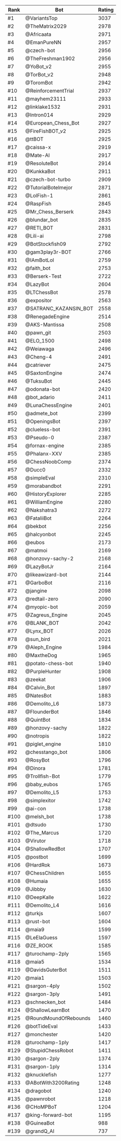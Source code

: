 Rank|Bot|Rating
---|---|---
#1|@VariantsTop|3037
#2|@TheMatrix2029|2978
#3|@Africaata|2971
#4|@EmanPureNN|2957
#5|@czech-bot|2956
#6|@TheFreshman1902|2956
#7|@YoBot_v2|2955
#8|@TorBot_v2|2948
#9|@ToromBot|2942
#10|@ReinforcementTrial|2937
#11|@mayhem23111|2933
#12|@linklake1532|2931
#13|@Intron014|2929
#14|@European_Chess_Bot|2927
#15|@FireFishBOT_v2|2925
#16|@ttBOT|2925
#17|@caissa-x|2919
#18|@Mate-AI|2917
#19|@ResoluteBot|2914
#20|@KunkkaBot|2911
#21|@czech-bot-turbo|2909
#22|@TutorialBotelmejor|2871
#23|@LolFish-1|2861
#24|@RaspFish|2845
#25|@Mr_Chess_Berserk|2843
#26|@blundar_bot|2835
#27|@RETI_BOT|2831
#28|@Lili-ai|2798
#29|@BotStockfish09|2792
#30|@gam3play3r-BOT|2766
#31|@IAmBotLol|2759
#32|@faith_bot|2753
#33|@Berserk-Test|2722
#34|@LazyBot|2604
#35|@LTChessBot|2578
#36|@expositor|2563
#37|@SATRANC_KAZANSIN_BOT|2558
#38|@RenegadeEngine|2514
#39|@AKS-Mantissa|2508
#40|@pawn_git|2503
#41|@ELO_1500|2498
#42|@Weiawaga|2496
#43|@Cheng-4|2491
#44|@catriever|2475
#45|@SaxtonEngine|2474
#46|@TuksuBot|2445
#47|@odonata-bot|2420
#48|@bot_adario|2411
#49|@LunaChessEngine|2401
#50|@admete_bot|2399
#51|@OpeningsBot|2397
#52|@clueless-bot|2391
#53|@Pseudo-0|2387
#54|@fornax-engine|2385
#55|@Phalanx-XXV|2385
#56|@ChessNoobComp|2374
#57|@Ducc0|2332
#58|@simpleEval|2310
#59|@morabandbot|2291
#60|@HistoryExplorer|2285
#61|@WilliamEngine|2280
#62|@Nakshatra3|2272
#63|@FataliiBot|2264
#64|@bekbot|2256
#65|@halcyonbot|2245
#66|@eubos|2173
#67|@matmoi|2169
#68|@honzovy-sachy-2|2168
#69|@LazyBotJr|2164
#70|@likeawizard-bot|2144
#71|@GarboBot|2116
#72|@jangine|2098
#73|@redtail-zero|2090
#74|@myopic-bot|2059
#75|@Zagreus_Engine|2045
#76|@BLANK_BOT|2042
#77|@Lynx_BOT|2026
#78|@sun_bird|2021
#79|@Aleph_Engine|1984
#80|@MaxtheDog|1965
#81|@potato-chess-bot|1940
#82|@PurpleHunter|1908
#83|@zeekat|1906
#84|@Calvin_Bot|1897
#85|@NatesBot|1883
#86|@Demolito_L6|1873
#87|@FlounderBot|1846
#88|@QuintBot|1834
#89|@honzovy-sachy|1822
#90|@notropis|1822
#91|@piglet_engine|1810
#92|@chesstango_bot|1806
#93|@RosyBot|1796
#94|@Dinora|1781
#95|@Trollfish-Bot|1779
#96|@baby_eubos|1765
#97|@Demolito_L5|1753
#98|@simplexitor|1742
#99|@ai-con|1738
#100|@melsh_bot|1738
#101|@dtsudo|1730
#102|@The_Marcus|1720
#103|@Virutor|1718
#104|@ShallowRedBot|1707
#105|@postbot|1699
#106|@HardRok|1673
#107|@ChessChildren|1655
#108|@Humaia|1655
#109|@Jibbby|1630
#110|@DeepKalle|1622
#111|@Demolito_L4|1616
#112|@turkjs|1607
#113|@rust-bot|1604
#114|@maia9|1599
#115|@LeElaGuess|1597
#116|@ZE_ROOK|1585
#117|@turochamp-2ply|1565
#118|@maia5|1534
#119|@DavidsGuterBot|1511
#120|@maia1|1503
#121|@sargon-4ply|1502
#122|@sargon-3ply|1491
#123|@schnecken_bot|1484
#124|@ShallowLearnBot|1470
#125|@RoundMoundOfRebounds|1460
#126|@botTideEval|1433
#127|@monchester|1420
#128|@turochamp-1ply|1417
#129|@StupidChessRobot|1411
#130|@sargon-2ply|1374
#131|@sargon-1ply|1314
#132|@knucklefish|1277
#133|@ABotWith3200Rating|1248
#134|@dragobot|1240
#135|@pawnrobot|1218
#136|@CHoMPBoT|1204
#137|@king-forward-bot|1195
#138|@GuineaBot|988
#139|@grandQ_AI|737
